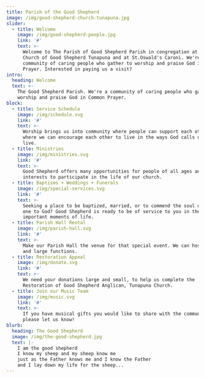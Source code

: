 ```yaml
---
title: Parish of the Good Shepherd
image: /img/good-shepherd-church-tunapuna.jpg
slider:
  - title: Welcome
    image: /img/good-shepherd-people.jpg
    link: '#'
    text: >-
      Welcome to The Parish of Good Shepherd Parish in congregation at the
      Church of Good Shepherd Tunapuna and at St.Oswald's Caroni. We're a
      community of caring people who gather to worship and praise God in Common
      Prayer. Interested in paying us a visit?
intro:
  heading: Welcome
  text: >-
    The Good Shepherd Parish. We're a community of caring people who gather to
    worship and praise God in Common Prayer.
block:
  - title: Service Schedule
    image: /img/schedule.svg
    link: '#'
    text: >-
      Worship brings us into community where people can support each other and
      where we can encourage each other to live in the ways God calls us to
      live.
  - title: Ministries
    image: /img/ministries.svg
    link: '#'
    text: >-
      Good Shepherd offers many opportunities for people of all ages and
      interests to participate in the life of our church.
  - title: Baptisms + Weddings + Funerals
    image: /img/special-services.svg
    link: '#'
    text: >-
      Seeking a place to be baptized, married, or to commend the soul of a loved
      one to God? Good Shepherd is ready to be of service to you in these
      important moments of life.
  - title: Parish Hall Rental
    image: /img/parish-hall.svg
    link: '#'
    text: >-
      Make our Parish Hall the venue for that special event. We can host small
      and large functions.
  - title: Restoration Appeal
    image: /img/donate.svg
    link: '#'
    text: >-
      We need your donations large and small, to help us complete the
      Restoration of Good Shepherd Anglican, Tunapuna Church.
  - title: Join our Music Team
    image: /img/music.svg
    link: '#'
    text: >-
      If you have musical gifts you would like to share with the community,
      please let us know!
blurb:
  heading: The Good Shepherd
  image: /img/the-good-shepherd.jpg
  text: |-
    I am the good shepherd
    I know my sheep and my sheep know me
    just as the Father knows me and I know the Father
    and I lay down my life for the sheep...
---
```


